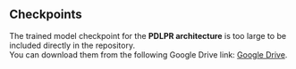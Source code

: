 ## Checkpoints

The trained model checkpoint for the **PDLPR architecture** is too large to be included directly in the repository.  
You can download them from the following Google Drive link: [Google Drive](https://drive.google.com/file/d/19wevTLaCCklKl9x52NgXgvHfRpzfR1yr/view?usp=drive_link).
